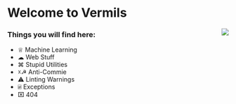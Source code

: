 # Welcome to Vermils

<img align="right" src="https://vermil-readme-stats.vercel.app/api?username=VermiIIi0n&include_all_commits=true&count_private-true&custom_title=Social%20Credits&line_height=30&show_icons=true&hide_border=true&bg_color=192133&title_color=efb752&icon_color=efb752&text_color=70bed9">

### Things you will find here:

  * ♕ Machine Learning
  * ☁︎ Web Stuff
  * ⌘ Stupid Utilities
  * ☓☭ Anti-Commie
  * ⚠︎ Linting Warnings
  * ⍯ Exceptions
  * ⌧ 404
